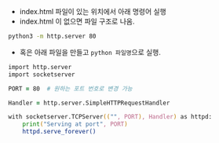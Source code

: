 - index.html 파일이 있는 위치에서 아래 명령어 실행
- index.html 이 없으면 파일 구조로 나옴.
```zsh
python3 -m http.server 80
```

- 혹은 아래 파일을 만들고 `python 파일명`으로 실행.
```zsh
import http.server
import socketserver

PORT = 80  # 원하는 포트 번호로 변경 가능

Handler = http.server.SimpleHTTPRequestHandler

with socketserver.TCPServer(("", PORT), Handler) as httpd:
    print("Serving at port", PORT)
    httpd.serve_forever()

```

